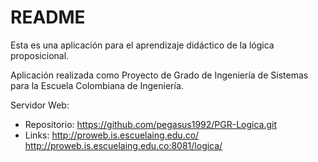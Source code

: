 # README #

Esta es una aplicación para el aprendizaje didáctico de la lógica proposicional.

Aplicación realizada como Proyecto de Grado de Ingeniería de Sistemas para la Escuela Colombiana de Ingeniería.

Servidor Web:
* Repositorio: https://github.com/pegasus1992/PGR-Logica.git
* Links:
	http://proweb.is.escuelaing.edu.co/
	http://proweb.is.escuelaing.edu.co:8081/logica/